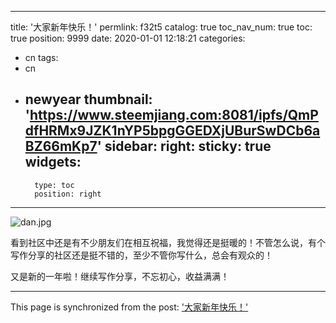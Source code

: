 
---
title: '大家新年快乐！'
permlink: f32t5
catalog: true
toc_nav_num: true
toc: true
position: 9999
date: 2020-01-01 12:18:21
categories:
- cn
tags:
- cn
- newyear
thumbnail: 'https://www.steemjiang.com:8081/ipfs/QmPdfHRMx9JZK1nYP5bpgGGEDXjUBurSwDCb6aBZ66mKp7'
sidebar:
    right:
        sticky: true
widgets:
    -
        type: toc
        position: right
---


![dan.jpg](https://www.steemjiang.com:8081/ipfs/QmPdfHRMx9JZK1nYP5bpgGGEDXjUBurSwDCb6aBZ66mKp7)

看到社区中还是有不少朋友们在相互祝福，我觉得还是挺暖的！不管怎么说，有个写作分享的社区还是挺不错的，至少不管你写什么，总会有观众的！

又是新的一年啦！继续写作分享，不忘初心，收益满满！

- - -

This page is synchronized from the post: ['大家新年快乐！'](https://steemit.com/@lemooljiang/f32t5)
